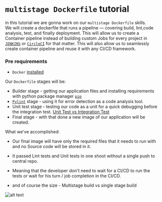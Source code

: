 # **`multistage Dockerfile` tutorial**
in this tutorial we are gonna work on our `multistage Dockerfile` skills.  
We will create a dockerfile that runs a pipeline — covering build, lint,code analysis, test, and finally deployment.
This will allow us to create a Container pipeline instead of building custom Jobs for every
project in [`JENKINS`](https://www.jenkins.io/doc/book/) or [`CircleCI`](https://circleci.com/product/) for that matter.
This will also allow us to seamlessly create container pipeline and reuse it with any CI/CD framework.

### Pre requirements 
- `Docker` [installed](https://docs.docker.com/get-docker/)

Our `Dockerfile` stages will be:
* Builder stage - getting our application files and installing requirements with python package manager [`pip`](https://www.w3schools.com/python/python_pip.asp)
* [`Pylint`](https://www.pylint.org/) stage - using it for error detection as a code analysis tool.
* Unit test stage - testing our code as a unit for a quick debugging before the integration test. [Unit Test vs Integration Test](https://www.guru99.com/unit-test-vs-integration-test.html) 
* Final stage - with that done a new image of our application will be created.

What we've accomplished:

- Our final image will have only the required files that it needs to run with and no Source code will be stored in it.

- It passed Lint tests and Unit tests in one shoot without a single push to central repo.

- Meaning that the developer don't need to wait for a CI/CD to run the tests or wait for his turn / job completion in the CI/CD.

- and of course the size - Multistage build vs single stage build

![alt text]()
